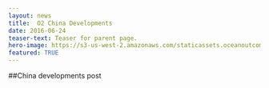 ```yaml
---
layout: news
title:  O2 China Developments
date: 2016-06-24
teaser-text: Teaser for parent page.
hero-image: https://s3-us-west-2.amazonaws.com/staticassets.oceanoutcomes.org/news+and+analysis/hero+images/russian-fisheries-make-strides-hero.jpg
featured: TRUE
---
```

##China developments post
